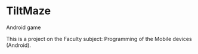 # TiltMaze
Android game

This is a project on the Faculty subject: Programming of the Mobile devices (Android).
